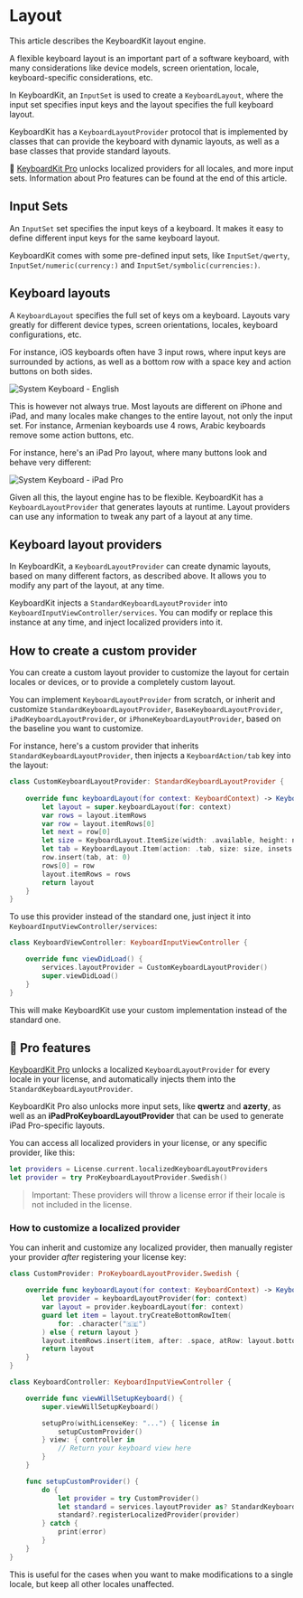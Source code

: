 # Layout

This article describes the KeyboardKit layout engine.

A flexible keyboard layout is an important part of a software keyboard, with many considerations like device models, screen orientation, locale, keyboard-specific considerations, etc.

In KeyboardKit, an ``InputSet`` is used to create a ``KeyboardLayout``, where the input set specifies input keys and the layout specifies the full keyboard layout.

KeyboardKit has a ``KeyboardLayoutProvider`` protocol that is implemented by classes that can provide the keyboard with dynamic layouts, as well as a base classes that provide standard layouts.   

👑 [KeyboardKit Pro][Pro] unlocks localized providers for all locales, and more input sets. Information about Pro features can be found at the end of this article.



## Input Sets

An ``InputSet`` set specifies the input keys of a keyboard. It makes it easy to define different input keys for the same keyboard layout.

KeyboardKit comes with some pre-defined input sets, like ``InputSet/qwerty``, ``InputSet/numeric(currency:)`` and ``InputSet/symbolic(currencies:)``.



## Keyboard layouts

A ``KeyboardLayout`` specifies the full set of keys om a keyboard. Layouts vary greatly for different device types, screen orientations, locales, keyboard configurations, etc.

For instance, iOS keyboards often have 3 input rows, where input keys are surrounded by actions, as well as a bottom row with a space key and action buttons on both sides.

![System Keyboard - English](systemkeyboard-english-350.jpg)

This is however not always true. Most layouts are different on iPhone and iPad, and many locales make changes to the entire layout, not only the input set. For instance, Armenian keyboards use 4 rows, Arabic keyboards remove some action buttons, etc. 

For instance, here's an iPad Pro layout, where many buttons look and behave very different:

![System Keyboard - iPad Pro](systemkeyboard-ipadpro.jpg)

Given all this, the layout engine has to be flexible. KeyboardKit has a ``KeyboardLayoutProvider`` that generates layouts at runtime. Layout providers can use any information to tweak any part of a layout at any time. 



## Keyboard layout providers

In KeyboardKit, a ``KeyboardLayoutProvider`` can create dynamic layouts, based on many different factors, as described above. It allows you to modify any part of the layout, at any time.

KeyboardKit injects a ``StandardKeyboardLayoutProvider`` into ``KeyboardInputViewController/services``. You can modify or replace this instance at any time, and inject localized providers into it.



## How to create a custom provider

You can create a custom layout provider to customize the layout for certain locales or devices, or to provide a completely custom layout.

You can implement ``KeyboardLayoutProvider`` from scratch, or inherit and customize ``StandardKeyboardLayoutProvider``, ``BaseKeyboardLayoutProvider``, ``iPadKeyboardLayoutProvider``, or ``iPhoneKeyboardLayoutProvider``, based on the baseline you want to customize. 

For instance, here's a custom provider that inherits ``StandardKeyboardLayoutProvider``, then injects a ``KeyboardAction/tab`` key into the layout:

```swift
class CustomKeyboardLayoutProvider: StandardKeyboardLayoutProvider {
    
    override func keyboardLayout(for context: KeyboardContext) -> KeyboardLayout {
        let layout = super.keyboardLayout(for: context)
        var rows = layout.itemRows
        var row = layout.itemRows[0]
        let next = row[0]
        let size = KeyboardLayout.ItemSize(width: .available, height: next.size.height)
        let tab = KeyboardLayout.Item(action: .tab, size: size, insets: next.insets)
        row.insert(tab, at: 0)
        rows[0] = row
        layout.itemRows = rows
        return layout
    }
}
```

To use this provider instead of the standard one, just inject it into ``KeyboardInputViewController/services``:

```swift
class KeyboardViewController: KeyboardInputViewController {

    override func viewDidLoad() {
        services.layoutProvider = CustomKeyboardLayoutProvider()
        super.viewDidLoad()
    }
}
```

This will make KeyboardKit use your custom implementation instead of the standard one.



## 👑 Pro features

[KeyboardKit Pro][Pro] unlocks a localized ``KeyboardLayoutProvider`` for every locale in your license, and automatically injects them into the ``StandardKeyboardLayoutProvider``.

KeyboardKit Pro also unlocks more input sets, like **qwertz** and **azerty**, as well as an **iPadProKeyboardLayoutProvider** that can be used to generate iPad Pro-specific layouts.

You can access all localized providers in your license, or any specific provider, like this:

```swift
let providers = License.current.localizedKeyboardLayoutProviders
let provider = try ProKeyboardLayoutProvider.Swedish()
```

> Important: These providers will throw a license error if their locale is not included in the license.


### How to customize a localized provider

You can inherit and customize any localized provider, then manually register your provider *after* registering your license key:

```swift
class CustomProvider: ProKeyboardLayoutProvider.Swedish {

    override func keyboardLayout(for context: KeyboardContext) -> KeyboardLayout {
        let provider = keyboardLayoutProvider(for: context)
        var layout = provider.keyboardLayout(for: context)
        guard let item = layout.tryCreateBottomRowItem(
            for: .character("🇸🇪")
        ) else { return layout }
        layout.itemRows.insert(item, after: .space, atRow: layout.bottomRowIndex)
        return layout
    }
}

class KeyboardController: KeyboardInputViewController {

    override func viewWillSetupKeyboard() {
        super.viewWillSetupKeyboard()

        setupPro(withLicenseKey: "...") { license in
            setupCustomProvider()
        } view: { controller in
            // Return your keyboard view here
        }
    }

    func setupCustomProvider() {
        do {
            let provider = try CustomProvider()
            let standard = services.layoutProvider as? StandardKeyboardLayoutProvider
            standard?.registerLocalizedProvider(provider)
        } catch {
            print(error)
        }
    }
}
```

This is useful for the cases when you want to make modifications to a single locale, but keep all other locales unaffected.


[Pro]: https://github.com/KeyboardKit/KeyboardKitPro

